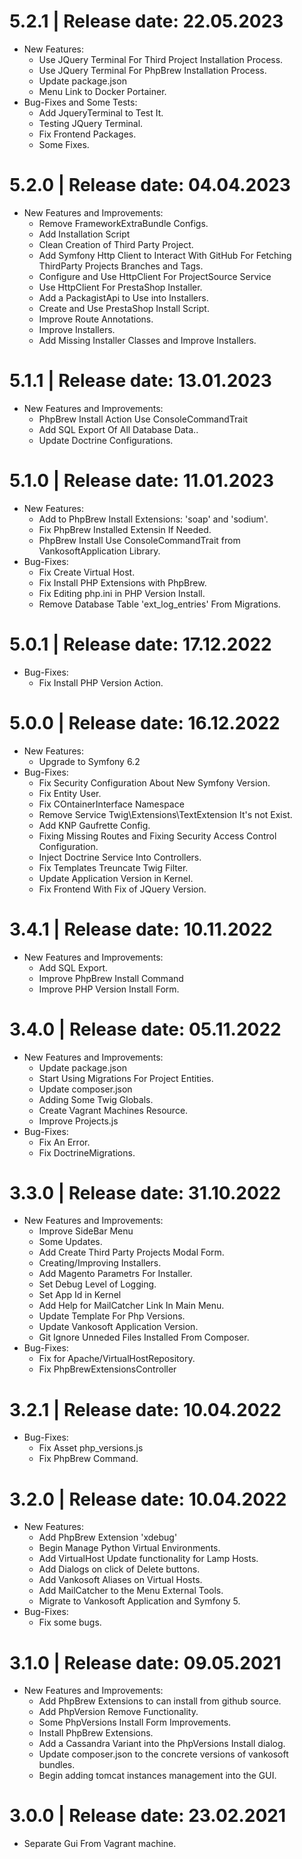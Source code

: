 5.2.1	|	Release date: **22.05.2023**
============================================
* New Features:
  - Use JQuery Terminal For Third Project Installation Process.
  - Use JQuery Terminal For PhpBrew Installation Process.
  - Update package.json
  - Menu Link to Docker Portainer.
* Bug-Fixes and Some Tests:
  - Add JqueryTerminal to Test It.
  - Testing JQuery Terminal.
  - Fix Frontend Packages.
  - Some Fixes.


5.2.0	|	Release date: **04.04.2023**
============================================
* New Features and Improvements:
  - Remove FrameworkExtraBundle Configs.
  - Add Installation Script
  - Clean Creation of Third Party Project.
  - Add Symfony Http Client to Interact With GitHub For Fetching ThirdParty Projects Branches and Tags.
  - Configure and Use HttpClient For ProjectSource Service
  - Use HttpClient For PrestaShop Installer.
  - Add a PackagistApi to Use into Installers.
  - Create and Use PrestaShop Install Script.
  - Improve Route Annotations.
  - Improve Installers.
  - Add Missing Installer Classes and Improve Installers.


5.1.1	|	Release date: **13.01.2023**
============================================
* New Features and Improvements:
  - PhpBrew Install Action Use ConsoleCommandTrait
  - Add SQL Export Of All Database Data..
  - Update Doctrine Configurations.


5.1.0	|	Release date: **11.01.2023**
============================================
* New Features:
  - Add to PhpBrew Install Extensions: 'soap' and 'sodium'.
  - Fix PhpBrew Installed Extensin If Needed.
  - PhpBrew Install Use ConsoleCommandTrait from VankosoftApplication Library.
* Bug-Fixes:
  - Fix Create Virtual Host.
  - Fix Install PHP Extensions with PhpBrew.
  - Fix Editing php.ini in PHP Version Install.
  - Remove Database Table 'ext_log_entries' From Migrations.


5.0.1	|	Release date: **17.12.2022**
============================================
* Bug-Fixes:
  - Fix Install PHP Version Action.


5.0.0	|	Release date: **16.12.2022**
============================================
* New Features:
  - Upgrade to Symfony 6.2
* Bug-Fixes:
  - Fix Security Configuration About New Symfony Version.
  - Fix Entity User.
  - Fix COntainerInterface Namespace
  - Remove Service Twig\Extensions\TextExtension It's not Exist.
  - Add KNP Gaufrette Config.
  - Fixing Missing Routes and Fixing Security Access Control Configuration.
  - Inject Doctrine Service Into  Controllers.
  - Fix Templates Treuncate Twig Filter.
  - Update Application Version in Kernel.
  - Fix Frontend With Fix of JQuery Version.


3.4.1	|	Release date: **10.11.2022**
============================================
* New Features and Improvements:
  - Add SQL Export.
  - Improve PhpBrew Install Command
  - Improve PHP Version Install Form.


3.4.0	|	Release date: **05.11.2022**
============================================
* New Features and Improvements:
  - Update package.json
  - Start Using Migrations For Project Entities.
  - Update composer.json
  - Adding Some Twig Globals.
  - Create Vagrant Machines Resource.
  - Improve Projects.js
* Bug-Fixes:
  - Fix An Error.
  - Fix DoctrineMigrations.


3.3.0	|	Release date: **31.10.2022**
============================================
* New Features and Improvements:
  - Improve SideBar Menu
  - Some Updates.
  - Add Create Third Party Projects Modal Form.
  - Creating/Improving Installers.
  - Add Magento Parametrs For Installer.
  - Set Debug Level of Logging.
  - Set App Id in Kernel
  - Add Help for MailCatcher Link In Main Menu.
  - Update Template For Php Versions.
  - Update Vankosoft Application Version.
  - Git Ignore Unneded Files Installed From Composer.
* Bug-Fixes:
  - Fix for Apache/VirtualHostRepository.
  - Fix PhpBrewExtensionsController


3.2.1	|	Release date: **10.04.2022**
============================================
* Bug-Fixes:
  - Fix Asset php_versions.js
  - Fix PhpBrew Command.


3.2.0	|	Release date: **10.04.2022**
============================================
* New Features:
  - Add PhpBrew Extension 'xdebug'
  - Begin Manage Python Virtual Environments.
  - Add VirtualHost Update functionality for Lamp Hosts.
  - Add Dialogs on click of Delete buttons.
  - Add Vankosoft Aliases on Virtual Hosts.
  - Add MailCatcher to the Menu External Tools.
  - Migrate to Vankosoft Application and Symfony 5.
* Bug-Fixes:
  - Fix some bugs.


3.1.0	|	Release date: **09.05.2021**
============================================
* New Features and Improvements:
  - Add PhpBrew Extensions to can install from github source.
  - Add PhpVersion Remove Functionality.
  - Some PhpVersions Install Form Improvements.
  - Install PhpBrew Extensions.
  - Add a Cassandra Variant into the PhpVersions Install dialog.
  - Update composer.json to the concrete versions of vankosoft bundles.
  - Begin adding tomcat instances management into the GUI.


3.0.0	|	Release date: **23.02.2021**
============================================
* Separate Gui From Vagrant machine.


